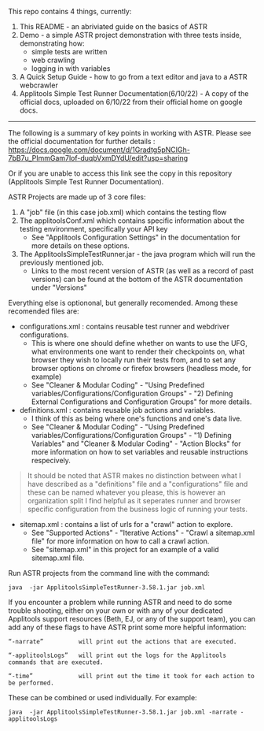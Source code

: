 This repo contains 4 things, currently:
1. This README - an abriviated guide on the basics of ASTR
2. Demo - a simple ASTR project demonstration with three tests inside, demonstrating how:
    - simple tests are written
    - web crawling
    - logging in with variables
3. A Quick Setup Guide - how to go from a text editor and java to a ASTR webcrawler
4. Applitools Simple Test Runner Documentation(6/10/22) - A copy of the official docs, uploaded on 6/10/22 from their official home on google docs.

-----

The following is a summary of key points in working with ASTR. 
Please see the official documentation for further details : 
https://docs.google.com/document/d/1Gradtg5pNCIGh-7bB7u_PImmGam7lof-duqbVxmDYdU/edit?usp=sharing

Or if you are unable to access this link see the copy in this repository (Applitools Simple Test Runner Documentation). 

ASTR Projects are made up of 3 core files:
1. A "job" file (in this case job.xml) which contains the
    testing flow
2. The applitoolsConf.xml which contains specific information about the testing environment,
    specifically your API key
    - See "Applitools Configuration Settings" in the documentation for more details on these options.
3. The ApplitoolsSimpleTestRunner.jar - the java program which will run the previously mentioned job.
    - Links to the most recent version of ASTR (as well as a record of past versions) can be found at 
      the bottom of the ASTR documentation under "Versions"

Everything else is optiononal, but generally recomended.
Among these recomended files are:
- configurations.xml : contains reusable test runner and webdriver configurations.
    - This is where one should define whether on wants to use the UFG, what environments one want to render 
    their checkpoints on, what browser they wish to locally run their tests from, and to set any browser options 
    on chrome or firefox browsers (headless mode, for example) 
    - See "Cleaner & Modular Coding" - "Using Predefined variables/Configurations/Configuration Groups" - 
    "2) Defining External Configurations and Configuration Groups" for more details.
- definitions.xml : contains reusable job actions and variables. 
    - I think of this as being where one's functions and one's data live. 
    - See "Cleaner & Modular Coding" - "Using Predefined variables/Configurations/Configuration Groups" - "1) Defining Variables"
    and "Cleaner & Modular Coding" - "Action Blocks" for more information on how to set variables and 
    reusable instructions respecively.
> It should be noted that ASTR makes no distinction between what I have described as a "definitions" file 
  and a "configurations" file and these can be named whatever you please, this is however an organization 
  split I find helpful as it seperates runner and browser specific configuration from the business logic of running your tests. 
- sitemap.xml : contains a list of urls for a "crawl" action to explore.
    - See "Supported Actions" - "Iterative Actions" - "Crawl a sitemap.xml file" for more information on how to call a crawl action. 
    - See "sitemap.xml" in this project for an example of a valid sitemap.xml file. 


Run ASTR projects from the command line with the command: 

    java  -jar ApplitoolsSimpleTestRunner-3.58.1.jar job.xml


If you encounter a problem while running ASTR and need to do some trouble shooting, either on your own or with any of your dedicated Applitools support resources (Beth, EJ, or any of the support team), you can add any of these flags to have ASTR print some more helpful information:

    “-narrate”          will print out the actions that are executed. 
    
    “-applitoolsLogs”   will print out the logs for the Applitools commands that are executed. 
    
    “-time”             will print out the time it took for each action to be performed. 
    
These can be combined or used individually. For example:

    java  -jar ApplitoolsSimpleTestRunner-3.58.1.jar job.xml -narrate -applitoolsLogs



